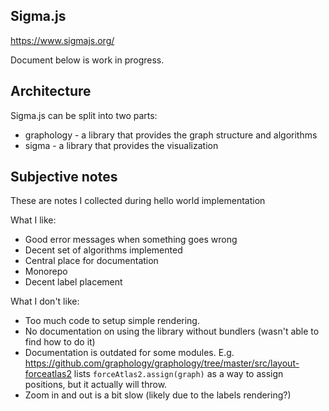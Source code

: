 ## Sigma.js

https://www.sigmajs.org/

Document below is work in progress.

## Architecture

Sigma.js can be split into two parts:

* graphology - a library that provides the graph structure and algorithms
* sigma - a library that provides the visualization

## Subjective notes

These are notes I collected during hello world implementation

What I like:

* Good error messages when something goes wrong
* Decent set of algorithms implemented
* Central place for documentation
* Monorepo
* Decent label placement

What I don't like:

* Too much code to setup simple rendering.
* No documentation on using the library without bundlers (wasn't able to find how to do it)
* Documentation is outdated for some modules. E.g. https://github.com/graphology/graphology/tree/master/src/layout-forceatlas2
lists `forceAtlas2.assign(graph)` as a way to assign positions, but it actually will throw. 
* Zoom in and out is a bit slow (likely due to the labels rendering?)

